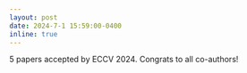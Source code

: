 ```yaml
---
layout: post
date: 2024-7-1 15:59:00-0400
inline: true
---
```

5 papers accepted by ECCV 2024. Congrats to all co-authors!
